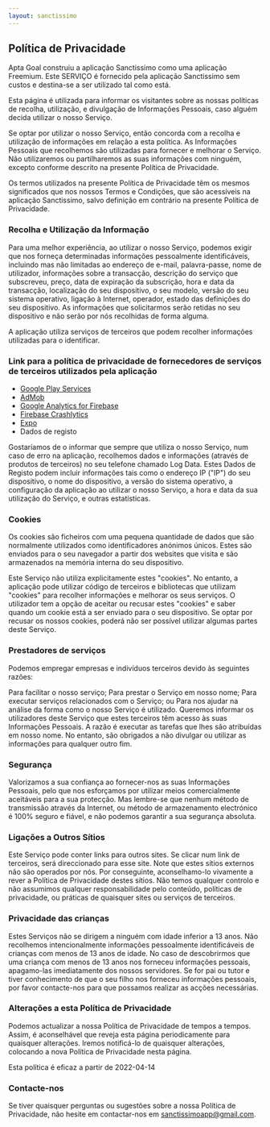 ```yaml
---
layout: sanctissimo
---
```



## Política de Privacidade

Apta Goal construiu a aplicação Sanctissimo como uma aplicação Freemium. Este SERVIÇO é fornecido pela aplicação Sanctissimo sem custos e destina-se a ser utilizado tal como está.

Esta página é utilizada para informar os visitantes sobre as nossas políticas de recolha, utilização, e divulgação de Informações Pessoais, caso alguém decida utilizar o nosso Serviço.

Se optar por utilizar o nosso Serviço, então concorda com a recolha e utilização de informações em relação a esta política. As Informações Pessoais que recolhemos são utilizadas para fornecer e melhorar o Serviço. Não utilizaremos ou partilharemos as suas informações com ninguém, excepto conforme descrito na presente Política de Privacidade.

Os termos utilizados na presente Política de Privacidade têm os mesmos significados que nos nossos Termos e Condições, que são acessíveis na aplicação Sanctissimo, salvo definição em contrário na presente Política de Privacidade.

### Recolha e Utilização da Informação

Para uma melhor experiência, ao utilizar o nosso Serviço, podemos exigir que nos forneça determinadas informações pessoalmente identificáveis, incluindo mas não limitadas ao endereço de e-mail, palavra-passe, nome de utilizador, informações sobre a transacção, descrição do serviço que subscreveu, preço, data de expiração da subscrição, hora e data da transacção, localização do seu dispositivo, o seu modelo, versão do seu sistema operativo, ligação à Internet, operador, estado das definições do seu dispositivo. As informações que solicitarmos serão retidas no seu dispositivo e não serão por nós recolhidas de forma alguma.

A aplicação utiliza serviços de terceiros que podem recolher informações utilizadas para o identificar.

### Link para a política de privacidade de fornecedores de serviços de terceiros utilizados pela aplicação

- [Google Play Services](https://www.google.com/policies/privacy/)
- [AdMob](https://support.google.com/admob/answer/6128543?hl=en)
- [Google Analytics for Firebase](https://firebase.google.com/policies/analytics)
- [Firebase Crashlytics](https://firebase.google.com/support/privacy/)
- [Expo](https://expo.io/privacy)
- Dados de registo

Gostaríamos de o informar que sempre que utiliza o nosso Serviço, num caso de erro na aplicação, recolhemos dados e informações (através de produtos de terceiros) no seu telefone chamado Log Data. Estes Dados de Registo podem incluir informações tais como o endereço IP ("IP") do seu dispositivo, o nome do dispositivo, a versão do sistema operativo, a configuração da aplicação ao utilizar o nosso Serviço, a hora e data da sua utilização do Serviço, e outras estatísticas.

### Cookies

Os cookies são ficheiros com uma pequena quantidade de dados que são normalmente utilizados como identificadores anónimos únicos. Estes são enviados para o seu navegador a partir dos websites que visita e são armazenados na memória interna do seu dispositivo.

Este Serviço não utiliza explicitamente estes "cookies". No entanto, a aplicação pode utilizar código de terceiros e bibliotecas que utilizam "cookies" para recolher informações e melhorar os seus serviços. O utilizador tem a opção de aceitar ou recusar estes "cookies" e saber quando um cookie está a ser enviado para o seu dispositivo. Se optar por recusar os nossos cookies, poderá não ser possível utilizar algumas partes deste Serviço.

### Prestadores de serviços

Podemos empregar empresas e indivíduos terceiros devido às seguintes razões:

Para facilitar o nosso serviço;
Para prestar o Serviço em nosso nome;
Para executar serviços relacionados com o Serviço; ou
Para nos ajudar na análise da forma como o nosso Serviço é utilizado.
Queremos informar os utilizadores deste Serviço que estes terceiros têm acesso às suas Informações Pessoais. A razão é executar as tarefas que lhes são atribuídas em nosso nome. No entanto, são obrigados a não divulgar ou utilizar as informações para qualquer outro fim.

### Segurança

Valorizamos a sua confiança ao fornecer-nos as suas Informações Pessoais, pelo que nos esforçamos por utilizar meios comercialmente aceitáveis para a sua protecção. Mas lembre-se que nenhum método de transmissão através da Internet, ou método de armazenamento electrónico é 100% seguro e fiável, e não podemos garantir a sua segurança absoluta.

### Ligações a Outros Sítios

Este Serviço pode conter links para outros sites. Se clicar num link de terceiros, será direccionado para esse site. Note que estes sítios externos não são operados por nós. Por conseguinte, aconselhamo-lo vivamente a rever a Política de Privacidade destes sítios. Não temos qualquer controlo e não assumimos qualquer responsabilidade pelo conteúdo, políticas de privacidade, ou práticas de quaisquer sites ou serviços de terceiros.

### Privacidade das crianças

Estes Serviços não se dirigem a ninguém com idade inferior a 13 anos. Não recolhemos intencionalmente informações pessoalmente identificáveis de crianças com menos de 13 anos de idade. No caso de descobrirmos que uma criança com menos de 13 anos nos forneceu informações pessoais, apagamo-las imediatamente dos nossos servidores. Se for pai ou tutor e tiver conhecimento de que o seu filho nos forneceu informações pessoais, por favor contacte-nos para que possamos realizar as acções necessárias.

### Alterações a esta Política de Privacidade

Podemos actualizar a nossa Política de Privacidade de tempos a tempos. Assim, é aconselhável que reveja esta página periodicamente para quaisquer alterações. Iremos notificá-lo de quaisquer alterações, colocando a nova Política de Privacidade nesta página.

Esta política é eficaz a partir de 2022-04-14

### Contacte-nos

Se tiver quaisquer perguntas ou sugestões sobre a nossa Política de Privacidade, não hesite em contactar-nos em sanctissimoapp@gmail.com.
